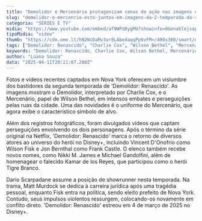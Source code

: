 ```yaml
---
title: "Demolidor e Mercenário protagonizam cenas de ação nas imagens da 2ª temporada de 'Demolidor: Renascido'"
slug: "demolidor-e-mercenrio-esto-juntos-em-imagens-da-2-temporada-da-srie"
categoria: "SÉRIES E TV"
midia: "https://www.youtube.com/embed/af9WPd8ygMU?showinfo=0&enablejsapi=1"
tipoMidia: "video"
thumb: "https://cdn.ome.lt/hN2WcDaMv3or8LAbe4aqqPp6vFM=/480x360/smart/extras/conteudos/Captura_de_tela_2025-04-11_162103.png"
tags: ["Demolidor: Renascido", "Charlie Cox", "Wilson Bethel", "Mercenário", "Disney+", "ação", "Nova York", "série de super-heróis"]
keywords: "Demolidor: Renascido, Charlie Cox, Wilson Bethel, Mercenário, Disney+, ação, Nova York, série de super-heróis"
author: "Luana Souza"
data: "2025-04-11T20:11:07.200Z"
---
```


Fotos e vídeos recentes captados em Nova York oferecem um vislumbre dos bastidores da segunda temporada de 'Demolidor: Renascido'. As imagens mostram o Demolidor, interpretado por Charlie Cox, e o Mercenário, papel de Wilson Bethel, em intensos embates e perseguições pelas ruas da cidade. Uma das novidades é o uniforme do Mercenário, que agora exibe o característico símbolo de alvo.

Além dos registros fotográficos, foram divulgados vídeos que captam perseguições envolvendo os dois personagens. Após o término da série original na Netflix, 'Demolidor: Renascido' marca o retorno de diversos atores ao universo do herói no Disney+, incluindo Vincent D'Onofrio como Wilson Fisk e Jon Bernthal como Frank Castle. O elenco também recebe novos nomes, como Nikki M. James e Michael Gandolfini, além de homenagear o falecido Kamar de los Reyes, que participou como o herói Tigre Branco.

Dario Scarpadane assume a posição de showrunner nesta temporada. Na trama, Matt Murdock se dedica à carreira jurídica após uma tragédia pessoal, enquanto Fisk entra na política, sendo eleito prefeito de Nova York. Contudo, seus impulsos violentos ressurgem, colocando-os novamente em conflito direto. 'Demolidor: Renascido' estreou em 4 de março de 2025 no Disney+.